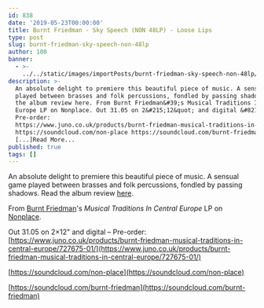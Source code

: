 ```yaml
---
id: 838
date: '2019-05-23T00:00:00'
title: Burnt Friedman - Sky Speech (NON 48LP) - Loose Lips
type: post
slug: burnt-friedman-sky-speech-non-48lp
author: 100
banner:
  - >-
    ../../static/images/importPosts/burnt-friedman-sky-speech-non-48lp/image838.jpeg
description: >-
  An absolute delight to premiere this beautiful piece of music. A sensual game
  played between brasses and folk percussions, fondled by passing shadows. Read
  the album review here. From Burnt Friedman&#39;s Musical Traditions In Central
  Europe LP on Nonplace. Out 31.05 on 2&#215;12&quot; and digital &#8211;
  Pre-order:
  https://www.juno.co.uk/products/burnt-friedman-musical-traditions-in-central-europe/727675-01/
  https://soundcloud.com/non-place https://soundcloud.com/burnt-friedman
  [...]Read More...
published: true
tags: []
---
```

An absolute delight to premiere this beautiful piece of music. A sensual game played between brasses and folk percussions, fondled by passing shadows. Read the album review [here](http://loose-lips.co.uk/blog/musical-traditions-in-central-europe-explorer-series-vol-4).

From [Burnt Friedman](https://burntfriedman.com/)'s _Musical Traditions In Central Europe_ LP on [Nonplace](https://nonplace.de/).

Out 31.05 on 2×12" and digital – Pre-order: [](https://www.juno.co.uk/products/burnt-friedman-musical-traditions-in-central-europe/727675-01/)[https://www.juno.co.uk/products/burnt-friedman-musical-traditions-in-central-europe/727675-01/](https://www.juno.co.uk/products/burnt-friedman-musical-traditions-in-central-europe/727675-01/)

[](https://soundcloud.com/non-place)[https://soundcloud.com/non-place](https://soundcloud.com/non-place)

[](https://soundcloud.com/burnt-friedman)[https://soundcloud.com/burnt-friedman](https://soundcloud.com/burnt-friedman)